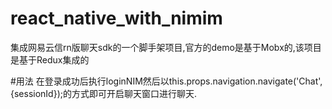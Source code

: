 # react_native_with_nimim
集成网易云信rn版聊天sdk的一个脚手架项目,官方的demo是基于Mobx的,该项目是基于Redux集成的

#用法
在登录成功后执行loginNIM然后以this.props.navigation.navigate('Chat', {sessionId});的方式即可开启聊天窗口进行聊天.
